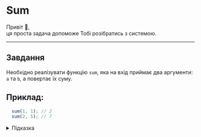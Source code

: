 # Sum

Привіт 👋,  
ця проста задача допоможе Тобі розібратись з системою.

___

## Завдання 

Необхідно реалізувати функцію `sum`, яка на вхід приймає два аргументи: `a` та `b`,
а повертає їх суму.

## Приклад:
```js
  sum(1, 1); // 2
  sum(2, 5); // 7
```

<details>
  <summary>Підказка</summary>
  
___

В JavaScript ключове слово `return` дозволяє повернути значення з функції, або іншими
словами, дозволяє передати результат який ми отримали в середині функції, назовні.

```js
  const sum = (a, b) => {
    return <ваш код тут...>;
  };
```

</details>
